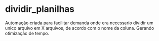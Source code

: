# dividir_planilhas
 Automação criada para facilitar demanda onde era necessario dividir um unico arquivo em X arquivos, de acordo com o nome da coluna. Gerando otimização de tempo.
